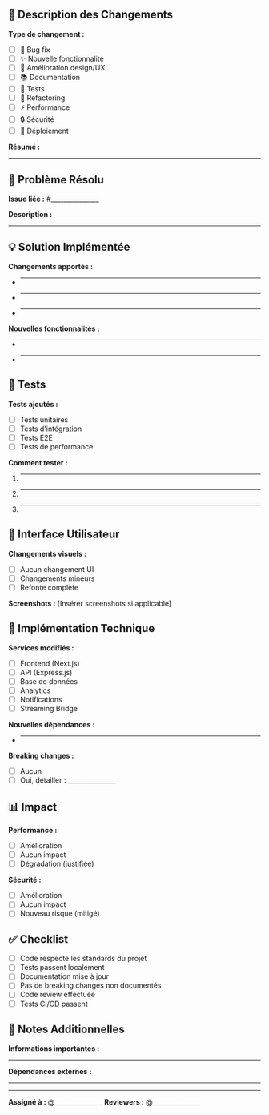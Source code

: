 ## 🚀 Description des Changements

**Type de changement :**
- [ ] 🐛 Bug fix
- [ ] ✨ Nouvelle fonctionnalité
- [ ] 🎨 Amélioration design/UX
- [ ] 📚 Documentation
- [ ] 🧪 Tests
- [ ] 🔧 Refactoring
- [ ] ⚡ Performance
- [ ] 🔒 Sécurité
- [ ] 🚀 Déploiement

**Résumé :**
_______________

## 🎯 Problème Résolu

**Issue liée :** #_______________

**Description :**
_______________

## 💡 Solution Implémentée

**Changements apportés :**
- _______________
- _______________
- _______________

**Nouvelles fonctionnalités :**
- _______________
- _______________

## 🧪 Tests

**Tests ajoutés :**
- [ ] Tests unitaires
- [ ] Tests d'intégration
- [ ] Tests E2E
- [ ] Tests de performance

**Comment tester :**
1. _______________
2. _______________
3. _______________

## 📱 Interface Utilisateur

**Changements visuels :**
- [ ] Aucun changement UI
- [ ] Changements mineurs
- [ ] Refonte complète

**Screenshots :**
[Insérer screenshots si applicable]

## 🔧 Implémentation Technique

**Services modifiés :**
- [ ] Frontend (Next.js)
- [ ] API (Express.js)
- [ ] Base de données
- [ ] Analytics
- [ ] Notifications
- [ ] Streaming Bridge

**Nouvelles dépendances :**
- _______________

**Breaking changes :**
- [ ] Aucun
- [ ] Oui, détailler : _______________

## 📊 Impact

**Performance :**
- [ ] Amélioration
- [ ] Aucun impact
- [ ] Dégradation (justifiée)

**Sécurité :**
- [ ] Amélioration
- [ ] Aucun impact
- [ ] Nouveau risque (mitigé)

## ✅ Checklist

- [ ] Code respecte les standards du projet
- [ ] Tests passent localement
- [ ] Documentation mise à jour
- [ ] Pas de breaking changes non documentés
- [ ] Code review effectuée
- [ ] Tests CI/CD passent

## 📝 Notes Additionnelles

**Informations importantes :**
_______________

**Dépendances externes :**
_______________

---

**Assigné à :** @_______________
**Reviewers :** @_______________ 